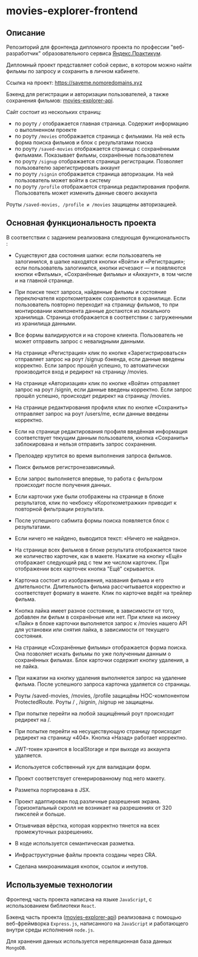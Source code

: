 # movies-explorer-frontend

## Описание

Репозиторий для фронтенда дипломного проекта по профессии "веб-разработчик" образовательного сервиса [Яндекс.Практикум](https://practicum.yandex.ru/).

Дипломный проект представляет собой сервис, в котором можно найти фильмы по запросу и сохранить в личном кабинете.

Ссылка на проект: https://saveme.nomoredomains.xyz

Бэкенд для регистрации и авторизации пользователей, а также сохранения фильмов: [movies-explorer-api](https://github.com/andreibelyun/movies-explorer-api).

Сайт состоит из нескольких страниц:
- по роуту `/` отображается главная страница. Содержит информацию о выполненном проекте
- по роуту `/movies` отображается страница с фильмами. На ней есть форма поиска фильмов и блок с результатами поиска
- по роуту `/saved-movies` отображается страница с сохранёнными фильмами. Показывает фильмы, сохранённые пользователем
- по роуту `/signup` отображается страница регистрации. Позволяет пользователю зарегистрировать аккаунт
- по роуту `/signin` отображается страница авторизации. На ней пользователь может войти в систему
- по роуту `/profile` отображается страница редактирования профиля. Пользователь может изменить данные своего аккаунта

Роуты `/saved-movies, /profile и /movies` защищены авторизацией.

## Основная функциональность проекта

В соответствии с заданием реализована следующая функциональность :

- Существуют два состояния шапки: если пользователь не залогинился, в шапке находятся кнопки «Войти» и «Регистрация»; если пользователь залогинился, кнопки исчезают — и появляются кнопки «Фильмы», «Сохранённые фильмы» и «Аккаунт», в том числе и на главной странице.

- При поиске текст запроса, найденные фильмы и состояние переключателя короткометражек сохраняются в хранилище. Если пользователь повторно переходит на страницу фильмов, то при монтировании компонента данные достаются из локального хранилища. Страница отображается в соответствии с загруженными из хранилища данными.

- Все формы валидируются и на стороне клиента. Пользователь не может отправить запрос с невалидными данными.

- На странице «Регистрация» клик по кнопке «Зарегистрироваться» отправляет запрос на роут /signup бэкенда, если данные введены корректно. Если запрос прошёл успешно, то автоматически производится вход и редирект на страницу /movies.

- На странице «Авторизация» клик по кнопке «Войти» отправляет запрос на роут /signin, если данные введены корректно. Если запрос прошёл успешно, происходит редирект на страницу /movies.

- На странице редактирования профиля клик по кнопке «Сохранить» отправляет запрос на роут /users/me, если данные введены корректно.

- Если на странице редактирования профиля введённая информация соответствует текущим данным пользователя, кнопка «Сохранить» заблокирована и нельзя отправить запрос сохранения.

- Прелоадер крутится во время выполнения запроса фильмов.

- Поиск фильмов регистронезависимый.

- Если запрос выполняется впервые, то работа с фильтром происходит после получения данных.

- Если карточки уже были отображены на странице в блоке результатов, клик по чекбоксу «Короткометражки» приводит к повторной фильтрации результата.

- После успешного сабмита формы поиска появляется блок с результатами.

- Если ничего не найдено, выводится текст: «Ничего не найдено».

- На странице всех фильмов в блоке результата отображается такое же количество карточек, как в макете. Нажатие на кнопку «Ещё» отображает следующий ряд с тем же числом карточек. При отображении всех карточек кнопка "Ещё" скрывается.

- Карточка состоит из изображения, названия фильма и его длительности. Длительность фильма рассчитывается корректно и соответствует формату в макете. Клик по карточке ведёт на трейлер фильма.

- Кнопка лайка имеет разное состояние, в зависимости от того, добавлен ли фильм в сохранённые или нет.
При клике на иконку «Лайк» в блоке карточки выполняется запрос к /movies нашего API для установки или снятия лайка, в зависимости от текущего состояния.

- На странице «Сохранённые фильмы» отображается форма поиска. Она позволяет искать фильмы по уже полученным данным о сохранённых фильмах. Блок карточки содержит кнопку удаления, а не лайка.

- При нажатии на кнопку удаления выполняется запрос на удаление фильма. После успешного запроса карточка удаляется со страницы.

- Роуты /saved-movies, /movies, /profile защищёны HOC-компонентом ProtectedRoute. Роуты / , /signin, /signup не защищены.

- При попытке перейти на любой защищённый роут происходит редирект на /.

- При попытке перейти на несуществующую страницу происходит редирект на страницу «404». Кнопка «Назад» работает корректно.

- JWT-токен хранится в localStorage и при выходе из аккаунта удаляется.

- Используется собственный хук для валидации форм.

- Проект соответствует сгенерированному под него макету.

- Разметка портирована в JSX.

- Проект адаптирован под различные разрешения экрана. Горизонтальный скролл не возникает на разрешениях от 320 пикселей и больше.

- Отзывчивая вёрстка, которая корректно тянется на всех промежуточных разрешениях.

- В коде используется семантическая разметка.

- Инфраструктурные файлы проекта созданы через CRA.

- Сделана микроанимация кнопок, ссылок и инпутов.

## Используемые технологии

Фронтенд часть проекта написана на языке `JavaScript`, с использованием библиотеки `React`.

Бэкенд часть проекта ([movies-explorer-api](https://github.com/andreibelyun/movies-explorer-api)) реализована с помощью веб-фреймворка `Express.js`, написанного на `JavaScript` и работающего внутри среды исполнения `node.js`.

Для хранения данных используется нереляционная база данных `MongoDB`.



